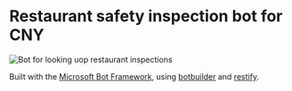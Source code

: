 # Restaurant safety inspection bot for CNY

![Bot for looking uop restaurant inspections](https://raw.githubusercontent.com/opensyracuse/eastsafecny-bot/master/example.png "Inspections bot")

Built with the [Microsoft Bot Framework](https://dev.botframework.com/), using [botbuilder](https://www.npmjs.com/package/botbuilder) and [restify](https://www.npmjs.com/package/restify).
